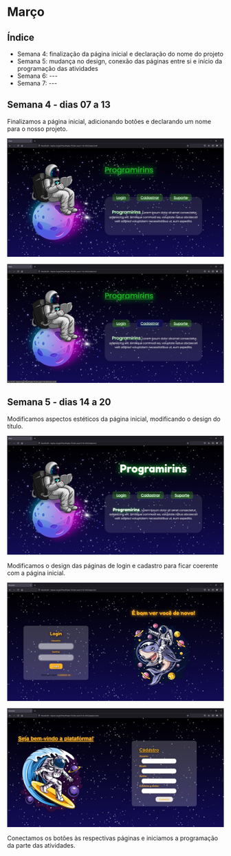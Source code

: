 # Março

## Índice
- Semana 4: finalização da página inicial e declaração do nome do projeto
- Semana 5: mudança no design, conexão das páginas entre si e início da programação das atividades
- Semana 6: ---
- Semana 7: ---

## Semana 4 - dias 07 a 13
Finalizamos a página inicial, adicionando botões e declarando um nome para o nosso projeto.

![SitePaginaInicial3](./Imagens/Mar_01.jpg)

![SitePaginaInicial3.1](./Imagens/Mar_01.1.jpg)

## Semana 5 - dias 14 a 20
Modificamos aspectos estéticos da página inicial, modificando o design do título.

![SitePaginaInicial3.2](./Imagens/Mar_02.jpg)

Modificamos o design das páginas de login e cadastro para ficar coerente com a página inicial.

![SitePaginaLogin](./Imagens/Mar_03.jpg)

![SitePaginaCadastro](./Imagens/Mar_04.jpg)

Conectamos os botões às respectivas páginas e iniciamos a programação da parte das atividades.
